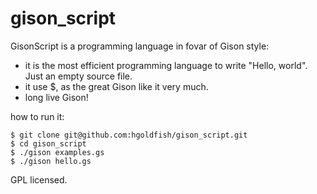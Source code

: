 # gison_script

GisonScript is a programming language in fovar of Gison style:

* it is the most efficient programming language to write "Hello, world". Just an empty source file.
* it use $, as the great Gison like it very much.
* long live Gison!

how to run it:

    $ git clone git@github.com:hgoldfish/gison_script.git
    $ cd gison_script
    $ ./gison examples.gs
    $ ./gison hello.gs

GPL licensed.
